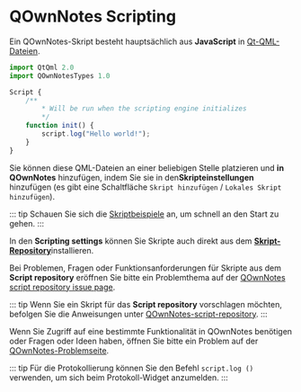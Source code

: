 # QOwnNotes Scripting

Ein QOwnNotes-Skript besteht hauptsächlich aus **JavaScript** in [Qt-QML-Dateien](https://doc.qt.io/qt-5/qtqml-index.html).

```js
import QtQml 2.0
import QOwnNotesTypes 1.0

Script {
    /**
        * Will be run when the scripting engine initializes
        */
    function init() {
        script.log("Hello world!");
    }
}
```

Sie können diese QML-Dateien an einer beliebigen Stelle platzieren und **in QOwnNotes** hinzufügen, indem Sie sie in den**Skripteinstellungen** hinzufügen (es gibt eine Schaltfläche `Skript hinzufügen` / `Lokales Skript hinzufügen`).

::: tip
Schauen Sie sich die [Skriptbeispiele](https://github.com/pbek/QOwnNotes/blob/develop/docs/scripting/examples) an, um schnell an den Start zu gehen.
:::

In den **Scripting settings** können Sie Skripte auch direkt aus dem [**Skript-Repository**](https://github.com/qownnotes/scripts)installieren.

Bei Problemen, Fragen oder Funktionsanforderungen für Skripte aus dem **Script repository**  eröffnen Sie bitte ein Problemthema auf der [QOwnNotes script repository issue page](https://github.com/qownnotes/scripts/issues).

::: tip
Wenn Sie ein Skript für das **Script repository** vorschlagen möchten, befolgen Sie die Anweisungen unter [QOwnNotes-script-repository](https://github.com/qownnotes/scripts).
:::

Wenn Sie Zugriff auf eine bestimmte Funktionalität in QOwnNotes benötigen oder Fragen oder Ideen haben, öffnen Sie bitte ein Problem auf der [QOwnNotes-Problemseite](https://github.com/pbek/QOwnNotes/issues).

::: tip
Für die Protokollierung können Sie den Befehl `script.log ()` verwenden, um sich beim Protokoll-Widget anzumelden.
:::